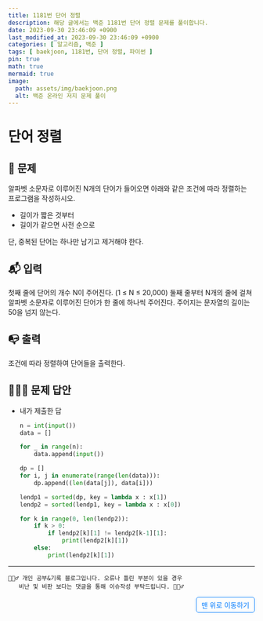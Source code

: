 ```yaml
---
title: 1181번 단어 정렬
description: 해당 글에서는 백준 1181번 단어 정렬 문제를 풀이합니다.
date: 2023-09-30 23:46:09 +0900
last_modified_at: 2023-09-30 23:46:09 +0900
categories: [ 알고리즘, 백준 ]
tags: [ baekjoon, 1181번, 단어 정렬, 파이썬 ]
pin: true
math: true
mermaid: true
image:
  path: assets/img/baekjoon.png
  alt: 백준 온라인 저지 문제 풀이
---
```

    
# 단어 정렬
## 📃 문제
알파벳 소문자로 이루어진 N개의 단어가 들어오면 아래와 같은 조건에 따라 정렬하는 프로그램을 작성하시오.
- 길이가 짧은 것부터
- 길이가 같으면 사전 순으로

단, 중복된 단어는 하나만 남기고 제거해야 한다.

## 📬 입력
첫째 줄에 단어의 개수 N이 주어진다. (1 ≤ N ≤ 20,000) 둘째 줄부터 N개의 줄에 걸쳐 알파벳 소문자로 이루어진 단어가 한 줄에 하나씩 주어진다. 주어지는 문자열의 길이는 50을 넘지 않는다.


## 📭 출력
조건에 따라 정렬하여 단어들을 출력한다.


## 🙆🏻‍♂️ 문제 답안

- 내가 제출한 답
  ```python
  n = int(input())
  data = []

  for _ in range(n):
      data.append(input())

  dp = []
  for i, j in enumerate(range(len(data))):
      dp.append((len(data[j]), data[i]))

  lendp1 = sorted(dp, key = lambda x : x[1])
  lendp2 = sorted(lendp1, key = lambda x : x[0])

  for k in range(0, len(lendp2)):
      if k > 0:
          if lendp2[k][1] != lendp2[k-1][1]:
              print(lendp2[k][1])
      else:
          print(lendp2[k][1])
  ```

***

    🙋🏻‍♂️ 개인 공부&기록 블로그입니다. 오류나 틀린 부분이 있을 경우 
       비난 및 비판 보다는 댓글을 통해 이슈작성 부탁드립니다. 🙋🏻‍♂️

<a href="#" style="display: inline-block; padding: 5px 10px; color: #007bff; text-decoration: none; border: 0.5px solid #007bff; border-radius: 5px; float: right;">맨 위로 이동하기</a>